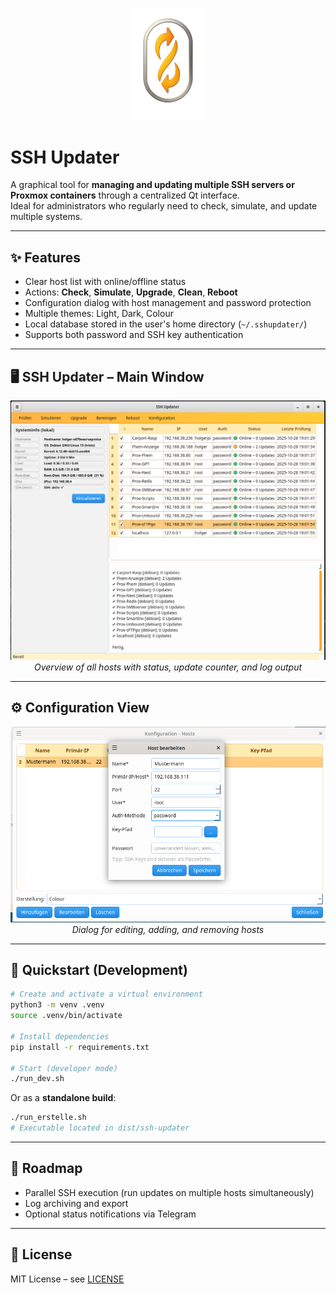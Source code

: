 <p align="center">
  <img src="src/sshupdater/assets/icon.png" alt="SSH Updater Icon" width="120"/>
</p>

# SSH Updater

A graphical tool for **managing and updating multiple SSH servers or Proxmox containers** through a centralized Qt interface.  
Ideal for administrators who regularly need to check, simulate, and update multiple systems.

---

## ✨ Features
- Clear host list with online/offline status  
- Actions: **Check**, **Simulate**, **Upgrade**, **Clean**, **Reboot**  
- Configuration dialog with host management and password protection  
- Multiple themes: Light, Dark, Colour  
- Local database stored in the user's home directory (`~/.sshupdater/`)  
- Supports both password and SSH key authentication  

---

## 🖥️ SSH Updater – Main Window

<p align="center">
  <img src="src/sshupdater/assets/ssh_updater.png" alt="SSH Updater Main Window" width="800">
  <br>
  <em>Overview of all hosts with status, update counter, and log output</em>
</p>

---

## ⚙️ Configuration View

<p align="center">
  <img src="src/sshupdater/assets/Konfig.png" alt="SSH Updater Configuration" width="600">
  <br>
  <em>Dialog for editing, adding, and removing hosts</em>
</p>

---

## 🚀 Quickstart (Development)

```bash
# Create and activate a virtual environment
python3 -m venv .venv
source .venv/bin/activate

# Install dependencies
pip install -r requirements.txt

# Start (developer mode)
./run_dev.sh
```

Or as a **standalone build**:

```bash
./run_erstelle.sh
# Executable located in dist/ssh-updater
```

---

## 📌 Roadmap
- Parallel SSH execution (run updates on multiple hosts simultaneously)  
- Log archiving and export  
- Optional status notifications via Telegram  

---

## 📄 License
MIT License – see [LICENSE](LICENSE)
